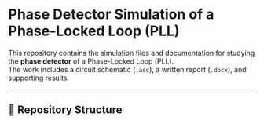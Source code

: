 # Phase Detector Simulation of a Phase-Locked Loop (PLL)

This repository contains the simulation files and documentation for studying the **phase detector** of a Phase-Locked Loop (PLL).  
The work includes a circuit schematic (`.asc`), a written report (`.docx`), and supporting results.

---

## 📂 Repository Structure

